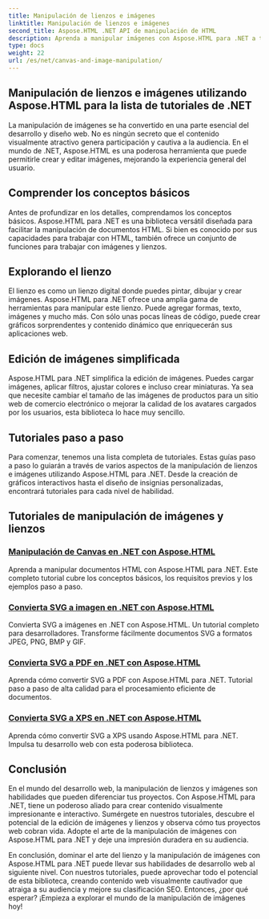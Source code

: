 ```yaml
---
title: Manipulación de lienzos e imágenes
linktitle: Manipulación de lienzos e imágenes
second_title: Aspose.HTML .NET API de manipulación de HTML
description: Aprenda a manipular imágenes con Aspose.HTML para .NET a través de tutoriales paso a paso. Descubra el poder del lienzo y la edición de imágenes.
type: docs
weight: 22
url: /es/net/canvas-and-image-manipulation/
---
```


## Manipulación de lienzos e imágenes utilizando Aspose.HTML para la lista de tutoriales de .NET

La manipulación de imágenes se ha convertido en una parte esencial del desarrollo y diseño web. No es ningún secreto que el contenido visualmente atractivo genera participación y cautiva a la audiencia. En el mundo de .NET, Aspose.HTML es una poderosa herramienta que puede permitirle crear y editar imágenes, mejorando la experiencia general del usuario.

## Comprender los conceptos básicos

Antes de profundizar en los detalles, comprendamos los conceptos básicos. Aspose.HTML para .NET es una biblioteca versátil diseñada para facilitar la manipulación de documentos HTML. Si bien es conocido por sus capacidades para trabajar con HTML, también ofrece un conjunto de funciones para trabajar con imágenes y lienzos.

## Explorando el lienzo

El lienzo es como un lienzo digital donde puedes pintar, dibujar y crear imágenes. Aspose.HTML para .NET ofrece una amplia gama de herramientas para manipular este lienzo. Puede agregar formas, texto, imágenes y mucho más. Con sólo unas pocas líneas de código, puede crear gráficos sorprendentes y contenido dinámico que enriquecerán sus aplicaciones web.

## Edición de imágenes simplificada

Aspose.HTML para .NET simplifica la edición de imágenes. Puedes cargar imágenes, aplicar filtros, ajustar colores e incluso crear miniaturas. Ya sea que necesite cambiar el tamaño de las imágenes de productos para un sitio web de comercio electrónico o mejorar la calidad de los avatares cargados por los usuarios, esta biblioteca lo hace muy sencillo.

## Tutoriales paso a paso

Para comenzar, tenemos una lista completa de tutoriales. Estas guías paso a paso lo guiarán a través de varios aspectos de la manipulación de lienzos e imágenes utilizando Aspose.HTML para .NET. Desde la creación de gráficos interactivos hasta el diseño de insignias personalizadas, encontrará tutoriales para cada nivel de habilidad.

## Tutoriales de manipulación de imágenes y lienzos
### [Manipulación de Canvas en .NET con Aspose.HTML](./manipulating-canvas/)
Aprenda a manipular documentos HTML con Aspose.HTML para .NET. Este completo tutorial cubre los conceptos básicos, los requisitos previos y los ejemplos paso a paso.
### [Convierta SVG a imagen en .NET con Aspose.HTML](./convert-svg-to-image/)
Convierta SVG a imágenes en .NET con Aspose.HTML. Un tutorial completo para desarrolladores. Transforme fácilmente documentos SVG a formatos JPEG, PNG, BMP y GIF.
### [Convierta SVG a PDF en .NET con Aspose.HTML](./convert-svg-to-pdf/)
Aprenda cómo convertir SVG a PDF con Aspose.HTML para .NET. Tutorial paso a paso de alta calidad para el procesamiento eficiente de documentos.
### [Convierta SVG a XPS en .NET con Aspose.HTML](./convert-svg-to-xps/)
Aprenda cómo convertir SVG a XPS usando Aspose.HTML para .NET. Impulsa tu desarrollo web con esta poderosa biblioteca.

## Conclusión

En el mundo del desarrollo web, la manipulación de lienzos y imágenes son habilidades que pueden diferenciar tus proyectos. Con Aspose.HTML para .NET, tiene un poderoso aliado para crear contenido visualmente impresionante e interactivo. Sumérgete en nuestros tutoriales, descubre el potencial de la edición de imágenes y lienzos y observa cómo tus proyectos web cobran vida. Adopte el arte de la manipulación de imágenes con Aspose.HTML para .NET y deje una impresión duradera en su audiencia.

En conclusión, dominar el arte del lienzo y la manipulación de imágenes con Aspose.HTML para .NET puede llevar sus habilidades de desarrollo web al siguiente nivel. Con nuestros tutoriales, puede aprovechar todo el potencial de esta biblioteca, creando contenido web visualmente cautivador que atraiga a su audiencia y mejore su clasificación SEO. Entonces, ¿por qué esperar? ¡Empieza a explorar el mundo de la manipulación de imágenes hoy!
